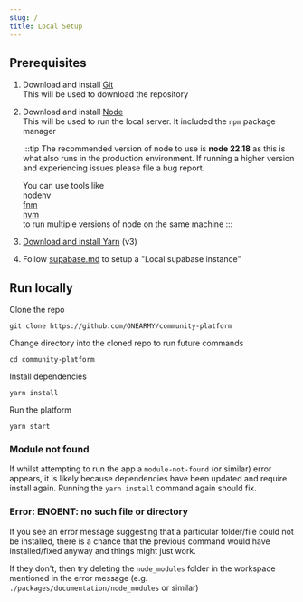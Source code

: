 ```yaml
---
slug: /
title: Local Setup
---
```


<!-- Use custom top-meta to ensure shows on first page -->

## Prerequisites

1. Download and install [Git](https://git-scm.com/downloads)  
   This will be used to download the repository

2. Download and install [Node](https://nodejs.org/en/download/)  
   This will be used to run the local server. It included the `npm` package manager

   :::tip
   The recommended version of node to use is **node 22.18** as this is what also runs in the production environment. If running a higher version and experiencing issues please file a bug report.

   You can use tools like  
   [nodenv](https://github.com/nodenv/nodenv)  
   [fnm](https://github.com/Schniz/fnm)  
   [nvm](https://github.com/nvm-sh/nvm)  
   to run multiple versions of node on the same machine
   :::

3. [Download and install Yarn](https://yarnpkg.com/getting-started/install) (v3)

4. Follow [supabase.md](../supabase.md) to setup a "Local supabase instance"

## Run locally

Clone the repo

```
git clone https://github.com/ONEARMY/community-platform
```

Change directory into the cloned repo to run future commands

```
cd community-platform
```

Install dependencies

```
yarn install
```

Run the platform

```
yarn start
```

### Module not found

If whilst attempting to run the app a `module-not-found` (or similar) error appears, it is likely because dependencies have been updated and require install again. Running the `yarn install` command again should fix.

### Error: ENOENT: no such file or directory

If you see an error message suggesting that a particular folder/file could not be installed, there is a chance that the previous command would have installed/fixed anyway and things might just work.

If they don't, then try deleting the `node_modules` folder in the workspace mentioned in the error message (e.g. `./packages/documentation/node_modules` or similar)
